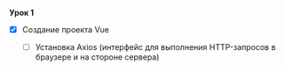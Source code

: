 **Урок 1**
- [x] Создание проекта Vue
    - [ ] Установка Axios (интерфейс для выполнения HTTP-запросов в браузере и на стороне сервера)
 
